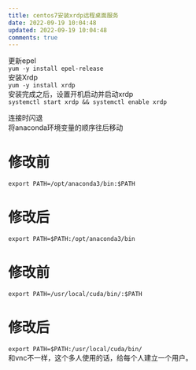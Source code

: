 ```yaml
---
title: centos7安装xrdp远程桌面服务
date: 2022-09-19 10:04:48
updated: 2022-09-19 10:04:48
comments: true
---
```

<!--StartFragment-->

更新epel\
`yum -y install epel-release`\
安装Xrdp\
`yum -y install xrdp`\
安装完成之后，设置开机启动并启动xrdp\
`systemctl start xrdp && systemctl enable xrdp`

连接时闪退\
将anaconda环境变量的顺序往后移动

# [](https://c3.pw/index.php/archives/19/#cl-1)修改前

`export PATH=/opt/anaconda3/bin:$PATH`

# [](https://c3.pw/index.php/archives/19/#cl-2)修改后

`export PATH=$PATH:/opt/anaconda3/bin`

# [](https://c3.pw/index.php/archives/19/#cl-3)修改前

`export PATH=/usr/local/cuda/bin/:$PATH`

# [](https://c3.pw/index.php/archives/19/#cl-4)修改后

`export PATH=$PATH:/usr/local/cuda/bin/`\
和vnc不一样，这个多人使用的话，给每个人建立一个用户。

<!--EndFragment-->